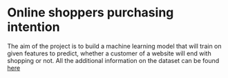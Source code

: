 # Online shoppers purchasing intention
The aim of the project is to build a machine learning model that will train on given features to predict, whether a customer of a website will end with shopping or not. All the additional information on the dataset can be found [here](https://archive.ics.uci.edu/dataset/468/online+shoppers+purchasing+intention+dataset)

